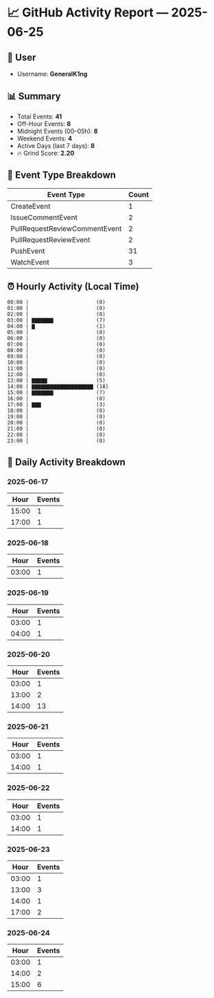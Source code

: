 # 📈 GitHub Activity Report — 2025-06-25

## 👤 User
- Username: **GeneralK1ng**

## 📊 Summary
- Total Events: **41**
- Off-Hour Events: **8**
- Midnight Events (00–05h): **8**
- Weekend Events: **4**
- Active Days (last 7 days): **8**
- 🔥 Grind Score: **2.20**

## 🔧 Event Type Breakdown
| Event Type | Count |
|------------|-------|
| CreateEvent | 1 |
| IssueCommentEvent | 2 |
| PullRequestReviewCommentEvent | 2 |
| PullRequestReviewEvent | 2 |
| PushEvent | 31 |
| WatchEvent | 3 |

## ⏰ Hourly Activity (Local Time)
```text
00:00 |                      (0)
01:00 |                      (0)
02:00 |                      (0)
03:00 | ▇▇▇▇▇▇▇              (7)
04:00 | ▇                    (1)
05:00 |                      (0)
06:00 |                      (0)
07:00 |                      (0)
08:00 |                      (0)
09:00 |                      (0)
10:00 |                      (0)
11:00 |                      (0)
12:00 |                      (0)
13:00 | ▇▇▇▇▇                (5)
14:00 | ▇▇▇▇▇▇▇▇▇▇▇▇▇▇▇▇▇▇▇▇ (18)
15:00 | ▇▇▇▇▇▇▇              (7)
16:00 |                      (0)
17:00 | ▇▇▇                  (3)
18:00 |                      (0)
19:00 |                      (0)
20:00 |                      (0)
21:00 |                      (0)
22:00 |                      (0)
23:00 |                      (0)
```

## 📆 Daily Activity Breakdown
### 2025-06-17
| Hour | Events |
|------|--------|
| 15:00 | 1 |
| 17:00 | 1 |

### 2025-06-18
| Hour | Events |
|------|--------|
| 03:00 | 1 |

### 2025-06-19
| Hour | Events |
|------|--------|
| 03:00 | 1 |
| 04:00 | 1 |

### 2025-06-20
| Hour | Events |
|------|--------|
| 03:00 | 1 |
| 13:00 | 2 |
| 14:00 | 13 |

### 2025-06-21
| Hour | Events |
|------|--------|
| 03:00 | 1 |
| 14:00 | 1 |

### 2025-06-22
| Hour | Events |
|------|--------|
| 03:00 | 1 |
| 14:00 | 1 |

### 2025-06-23
| Hour | Events |
|------|--------|
| 03:00 | 1 |
| 13:00 | 3 |
| 14:00 | 1 |
| 17:00 | 2 |

### 2025-06-24
| Hour | Events |
|------|--------|
| 03:00 | 1 |
| 14:00 | 2 |
| 15:00 | 6 |

